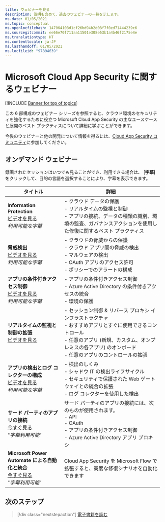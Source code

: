 ```yaml
---
title: ウェビナーを見る
description: 説明も含めて、過去のウェビナーの一覧を示します。
ms.date: 01/05/2021
ms.topic: conceptual
ms.openlocfilehash: 147064103d1cf26bd94b2d03f7f0ed71444239c6
ms.sourcegitcommit: ee66e70f711aa11501e308e53b1a4b46f2175e4e
ms.translationtype: HT
ms.contentlocale: ja-JP
ms.lasthandoff: 01/05/2021
ms.locfileid: "97894639"
---
```

# <a name="microsoft-cloud-app-security-webinars"></a>Microsoft Cloud App Security に関するウェビナー

[!INCLUDE [Banner for top of topics](includes/banner.md)]

この 6 部構成のウェビナー シリーズを参照すると、クラウド環境のセキュリティを強化するために役立つ Microsoft Cloud App Security の主なユースケースと展開のベスト プラクティスについて詳細に学ぶことができます。

今後のウェビナーと他の開発について情報を得るには、[Cloud App Security コミュニティ](https://aka.ms/SecurityCommunity)に参加してください。

## <a name="on-demand-webinars"></a>オンデマンド ウェビナー

録画されたセッションはいつでも見ることができ、利用できる場合は、 **[字幕]** をクリックして、目的の言語を選択することにより、字幕を表示できます。

| タイトル | 詳細 |
| --- | --- |
| **Information Protection**<br />[ビデオを見る](https://www.microsoft.com/videoplayer/embed/RE4Gejk)<br />*利用可能な字幕* | - クラウド データの保護<br />- リアルタイムの監視と制御<br />- アプリの接続、データの種類の識別、環境の監査、ガバナンスアクションを使用した修復に関するベスト プラクティス |
| **脅威検出**<br />[ビデオを見る](https://www.microsoft.com/videoplayer/embed/RE4I2y0)<br />*利用可能な字幕* | - クラウドの脅威からの保護<br />- クラウド アプリ間の脅威の検出<br />- マルウェアの検出<br />- OAuth アプリのアクセス許可<br />- ポリシーでのアラートの構成 |
| **アプリの条件付きアクセス制御**<br />[ビデオを見る](https://www.microsoft.com/videoplayer/embed/RE4GoIC)<br />*利用可能な字幕* | - アプリの条件付きアクセス制御<br />- Azure Active Directory の条件付きアクセスの統合<br />- 環境の保護 |
| **リアルタイムの監視と制御の拡張**<br />[ビデオを見る](https://www.youtube.com/watch?v=hGqL89V6zAI) | - セッション制御 & リバース プロキシ インフラストラクチャ<br />- おすすめアプリとすぐに使用できるコントロール<br />- 任意のアプリ (新規、カスタム、オンプレミスの各アプリ) のオンボード<br />- 任意のアプリのコントロールの拡張 |
| **アプリの検出とログ コレクターの構成**<br />[ビデオを見る](https://www.microsoft.com/videoplayer/embed/RE4GtTy)<br />*利用可能な字幕* | - 検出のしくみ<br />- シャドウ IT の検出ライフサイクル<br />- セキュリティで保護された Web ゲートウェイとの統合の拡張<br />- ログ コレクターを使用した検出 |
| **サード パーティのアプリの接続**<br />[今すぐ見る](https://www.microsoft.com/videoplayer/embed/RE4GriX)<br />"*字幕利用可能*" | サード パーティのアプリの接続には、次のものが使用されます。<br />- API<br />- OAuth<br />- アプリの条件付きアクセス制御<br />- Azure Active Directory アプリ プロキシ |
| **Microsoft Power Automate による自動化と統合**<br />[今すぐ見る](https://www.microsoft.com/videoplayer/embed/RE4GjvM)<br />"*字幕利用可能*" | Cloud App Security を Microsoft Flow で拡張すると、高度な修復シナリオを自動化できます |

## <a name="next-steps"></a>次のステップ

> [!div class="nextstepaction"]
> [電子書籍を読む](e-books.md)
